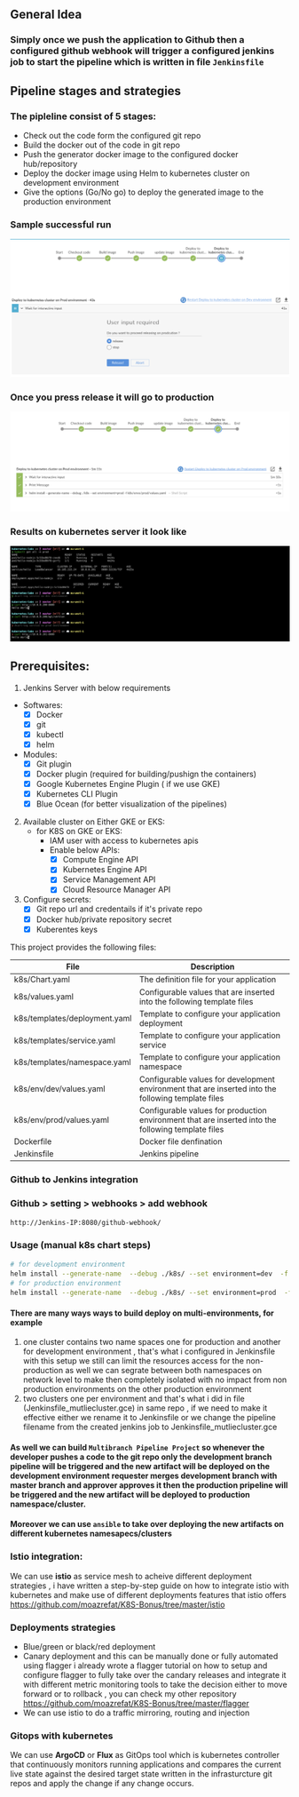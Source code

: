 ## General Idea
### Simply once we push the application to Github then a configured github webhook will trigger a configured jenkins job to start the pipeline which is written in file `Jenkinsfile`

## Pipeline stages and strategies 
### The pipleline consist of 5 stages: 
- Check out the code form the configured git repo 
- Build the docker out of the code in git repo
- Push the generator docker image to the configured docker hub/repository 
- Deploy the docker image using Helm to kubernetes cluster on development environment 
- Give the options (Go/No go) to deploy the generated image to the production environment

### Sample successful run
![Pipeline demo](files/pipeline-dev.png)
### Once you press release it will go to production 
![Pipeline demo](files/pipeline-prod.png)
### Results on kubernetes server it look like 
![Pipeline demo](files/k8s-output.png)

## Prerequisites: 
1. Jenkins Server with below requirements 
- Softwares: 
  - [x] Docker
  - [x] git
  - [x] kubectl 
  - [x] helm 
- Modules: 
  - [x] Git plugin
  - [x] Docker plugin (required for building/pushign the containers)
  - [x] Google Kubernetes Engine Plugin ( if we use GKE)
  - [x] Kubernetes CLI Plugin
  - [x] Blue Ocean (for better visualization of the pipelines)
  
2. Available cluster on Either GKE or EKS: 
   - for K8S on GKE or EKS: 
      - IAM user with access to kubernetes apis
      - Enable below APIs:
        - [x] Compute Engine API
        - [x] Kubernetes Engine API
        - [x] Service Management API
        - [x] Cloud Resource Manager API

3. Configure secrets:
   - [x] Git repo url and credentails if it's private repo  
   - [x] Docker hub/private repository secret
   - [x] Kuberentes keys

This project provides the following files:

|File	| Description| 
|--------------------------- | -----------------------------|
|k8s/Chart.yaml |	The definition file for your application| 
|k8s/values.yaml | Configurable values that are inserted into the following template files| 
|k8s/templates/deployment.yaml | Template to configure your application deployment|
|k8s/templates/service.yaml | Template to configure your application service|
|k8s/templates/namespace.yaml	| Template to configure your application namespace| 
|k8s/env/dev/values.yaml | Configurable values for development environment that are inserted into the following template files|
|k8s/env/prod/values.yaml	| Configurable values for production environment that are inserted into the following template files| 
|Dockerfile |	Docker file denfination |
|Jenkinsfile |	Jenkins pipeline |

### Github to Jenkins integration 
### Github > setting > webhooks > add webhook
```
http://Jenkins-IP:8080/github-webhook/
```

### Usage (manual k8s chart steps)
```bash
# for development environment 
helm install --generate-name  --debug ./k8s/ --set environment=dev  -f k8s/envs/dev/values.yaml
# for production environment 
helm install --generate-name  --debug ./k8s/ --set environment=prod  -f k8s/envs/prod/values.yaml
```

#### There are many ways ways to build deploy on multi-environments, for example
1. one cluster contains two name spaces one for production and another for development environment , that's what i configured in Jenkinsfile with this setup we still can limit the resources access for the non-production as well we can segrate between both namespaces on network level to make then completely isolated with no impact from non production environments on the other production environment
2. two clusters one per environment and that's what i did in file (Jenkinsfile_mutliecluster.gce) in same repo , if we need to make it effective either we rename it to Jenkinsfile or we change the pipeline filename from the created jenkins job to Jenkinsfile_mutliecluster.gce

#### As well we can build `Multibranch Pipeline Project` so whenever the developer pushes a code to the git repo only the development branch pipeline will be triggered and the new artifact will be deployed on the development environment requester merges development branch with master branch and approver approves it then the production pripeline will be triggered and the new artifact will be deployed to production namespace/cluster. 
#### Moreover we can use ``ansible`` to take over deploying the new artifacts on different kubernetes namesapecs/clusters 

### Istio integration: 
   We can use **istio** as service mesh to acheive different deployment strategies , i have written a step-by-step guide on how to integrate istio with kubernetes and make use of different deployments features that istio offers https://github.com/moazrefat/K8S-Bonus/tree/master/istio 
### Deployments strategies
   - Blue/green or black/red deployment
   - Canary deployment and this can be manually done or fully automated using flagger i already wrote a flagger tutorial on how to setup and configure flagger to fully take over the candary releases and integrate it with different metric monitoring tools to take the decision either to move forward or to rollback , you can check my other repository https://github.com/moazrefat/K8S-Bonus/tree/master/flagger 
   - We can use istio to do a traffic mirroring, routing and injection
  
### Gitops with kubernetes
We can use **ArgoCD** or **Flux** as GitOps tool which is kubernetes controller that continuously monitors running applications and compares the current live state against the desired target state written in the infrasturcture git repos and apply the change if any change occurs.    
